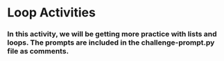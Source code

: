 # Loop Activities

### In this activity, we will be getting more practice with lists and loops. The prompts are included in the challenge-prompt.py file as comments.
